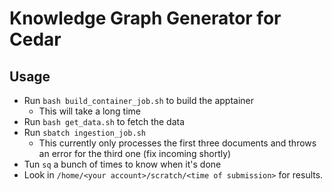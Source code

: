 # Knowledge Graph Generator for Cedar 

## Usage 
- Run `bash build_container_job.sh` to build the apptainer
	- This will take a long time
- Run `bash get_data.sh` to fetch the data 
- Run `sbatch ingestion_job.sh`
	- This currently only processes the first three documents and throws an error for the third one (fix incoming shortly)
- Tun `sq` a bunch of times to know when it's done 
- Look in `/home/<your account>/scratch/<time of submission>` for results. 

